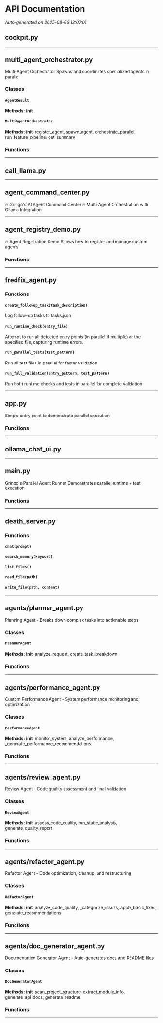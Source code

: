 # API Documentation

*Auto-generated on 2025-08-06 13:07:01*

## cockpit.py

---

## multi_agent_orchestrator.py

Multi-Agent Orchestrator
Spawns and coordinates specialized agents in parallel

### Classes

#### `AgentResult`

**Methods:** __init__

#### `MultiAgentOrchestrator`

**Methods:** __init__, register_agent, spawn_agent, orchestrate_parallel, run_feature_pipeline, get_summary

### Functions

---

## call_llama.py

---

## agent_command_center.py

🔥 Gringo's AI Agent Command Center 🔥
Multi-Agent Orchestration with Ollama Integration

---

## agent_registry_demo.py

🔥 Agent Registration Demo
Shows how to register and manage custom agents

### Functions

---

## fredfix_agent.py

### Functions

#### `create_followup_task(task_description)`

Log follow-up tasks to tasks.json

#### `run_runtime_check(entry_file)`

Attempt to run all detected entry points (in parallel if multiple) or the specified file, capturing runtime errors.

#### `run_parallel_tests(test_pattern)`

Run all test files in parallel for faster validation

#### `run_full_validation(entry_pattern, test_pattern)`

Run both runtime checks and tests in parallel for complete validation

---

## app.py

Simple entry point to demonstrate parallel execution

### Functions

---

## ollama_chat_ui.py

---

## main.py

Gringo's Parallel Agent Runner
Demonstrates parallel runtime + test execution

### Functions

---

## death_server.py

### Functions

#### `chat(prompt)`

#### `search_memory(keyword)`

#### `list_files()`

#### `read_file(path)`

#### `write_file(path, content)`

---

## agents/planner_agent.py

Planning Agent - Breaks down complex tasks into actionable steps

### Classes

#### `PlannerAgent`

**Methods:** __init__, analyze_request, create_task_breakdown

### Functions

---

## agents/performance_agent.py

Custom Performance Agent - System performance monitoring and optimization

### Classes

#### `PerformanceAgent`

**Methods:** __init__, monitor_system, analyze_performance, _generate_performance_recommendations

### Functions

---

## agents/review_agent.py

Review Agent - Code quality assessment and final validation

### Classes

#### `ReviewAgent`

**Methods:** __init__, assess_code_quality, run_static_analysis, generate_quality_report

### Functions

---

## agents/refactor_agent.py

Refactor Agent - Code optimization, cleanup, and restructuring

### Classes

#### `RefactorAgent`

**Methods:** __init__, analyze_code_quality, _categorize_issues, apply_basic_fixes, generate_recommendations

### Functions

---

## agents/doc_generator_agent.py

Documentation Generator Agent - Auto-generates docs and README files

### Classes

#### `DocGeneratorAgent`

**Methods:** __init__, scan_project_structure, extract_module_info, generate_api_docs, generate_readme

### Functions

---

